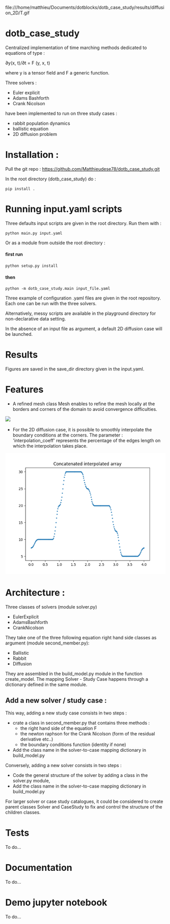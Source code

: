 file:///home/matthieu/Documents/dotblocks/dotb_case_study/results/diffusion_2D/T.gif

# dotb_case_study
Centralized implementation of time marching methods dedicated to equations of type :

∂y(x, t)/∂t = F (y, x, t)

where y is a tensor field and F a generic function.

Three solvers :
- Euler explicit
- Adams Bashforth
- Crank Nicolson

have been implemented to run on three study cases :
- rabbit population dynamics
- ballistic equation
- 2D diffusion problem

# Installation :
Pull the git repo :
https://github.com/Matthieudese78/dotb_case_study.git

In the root directory (dotb_case_study) do :
```
pip install .
```

# Running input.yaml scripts
Three defaults input scripts are given in the root directory. Run them with :
```
python main.py input.yaml
```
Or as a module from outside the root directory :
#### first run
```
python setup.py install
```
#### then
```
python -m dotb_case_study.main input_file.yaml
```

Three example of configuration .yaml files are given in the root repository. Each one can be run with the three solvers.

Alternatively, messy scripts are available in the playground directory for non-declarative data setting.

In the absence of an input file as argument, a default 2D diffusion case will be launched.

# Results
Figures are saved  in the save_dir directory given in the input.yaml.

# Features
- A refined mesh class Mesh enables to refine the mesh locally at the borders and corners of the domain to avoid convergence difficulties.

<img src="./mesh_2D_diffusion.png">

- For the 2D diffusion case, it is possible to smoothly interpolate the boundary conditions at the corners. The parameter : 'interpolation_coeff' represents the percentage of the edges length on which the interpolation takes place.

<img src='./BCs.png'>

# Architecture :
Three classes of solvers (module solver.py)
- EulerExplicit
- AdamsBashforth
- CrankNicolson

They take one of the three following equation right hand side classes as argument (module second_member.py):

- Ballistic
- Rabbit
- Diffusion

They are assembled in the build_model.py module in the function create_model. The mapping Solver - Study Case happens through a dictionary defined in the same module.

## Add a new solver / study case :
This way, adding a new study case consists in two steps :

- crate a class in second_member.py that contains three methods :
  - the right hand side of the equation F
  - the newton raphson for the Crank Nicolson (form of the residual derivative etc..)
  - the boundary conditions function (identity if none)
- Add the class name in the solver-to-case mapping dictionary in build_model.py

Conversely, adding a new solver consists in two steps :
- Code the general structure of the solver by adding a class in the solver.py module,
- Add the class name in the solver-to-case mapping dictionary in build_model.py


For larger solver or case study catalogues, it could be considered to create parent classes Solver and CaseStudy to fix and control the structure of the children classes.

# Tests
To do...
# Documentation
To do...

# Demo jupyter notebook
To do...
